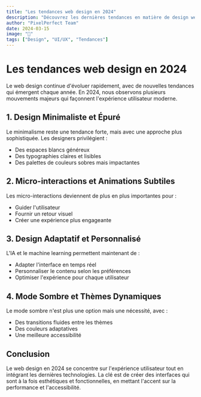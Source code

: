 ```yaml
---
title: "Les tendances web design en 2024"
description: "Découvrez les dernières tendances en matière de design web qui façonnent l'expérience utilisateur moderne."
author: "PixelPerfect Team"
date: 2024-03-15
image: "🎨"
tags: ["Design", "UI/UX", "Tendances"]
---
```


# Les tendances web design en 2024

Le web design continue d'évoluer rapidement, avec de nouvelles tendances qui émergent chaque année. En 2024, nous observons plusieurs mouvements majeurs qui façonnent l'expérience utilisateur moderne.

## 1. Design Minimaliste et Épuré

Le minimalisme reste une tendance forte, mais avec une approche plus sophistiquée. Les designers privilégient :
- Des espaces blancs généreux
- Des typographies claires et lisibles
- Des palettes de couleurs sobres mais impactantes

## 2. Micro-interactions et Animations Subtiles

Les micro-interactions deviennent de plus en plus importantes pour :
- Guider l'utilisateur
- Fournir un retour visuel
- Créer une expérience plus engageante

## 3. Design Adaptatif et Personnalisé

L'IA et le machine learning permettent maintenant de :
- Adapter l'interface en temps réel
- Personnaliser le contenu selon les préférences
- Optimiser l'expérience pour chaque utilisateur

## 4. Mode Sombre et Thèmes Dynamiques

Le mode sombre n'est plus une option mais une nécessité, avec :
- Des transitions fluides entre les thèmes
- Des couleurs adaptatives
- Une meilleure accessibilité

## Conclusion

Le web design en 2024 se concentre sur l'expérience utilisateur tout en intégrant les dernières technologies. La clé est de créer des interfaces qui sont à la fois esthétiques et fonctionnelles, en mettant l'accent sur la performance et l'accessibilité. 